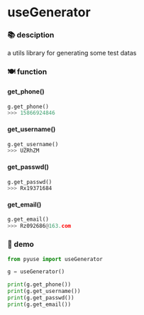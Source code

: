 # useGenerator

### 📚 desciption

a utils library for generating some test datas

### 🍽️ function

#### get_phone()

```python
g.get_phone()
>>> 15866924846
```

#### get_username()

```python
g.get_username()
>>> UZRhZM
```

#### get_passwd()

```python
g.get_passwd()
>>> Rx19371684
```

#### get_email()

```python
g.get_email()
>>> Rz092686@163.com
```

### 🎐 demo

```python
from pyuse import useGenerator

g = useGenerator()

print(g.get_phone())
print(g.get_username())
print(g.get_passwd())
print(g.get_email())
```
